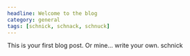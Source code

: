 ```yaml
---
headline: Welcome to the blog
category: general
tags: [schnick, schnack, schnuck]
---
```


This is your first blog post. Or mine... write your own.
schnick
